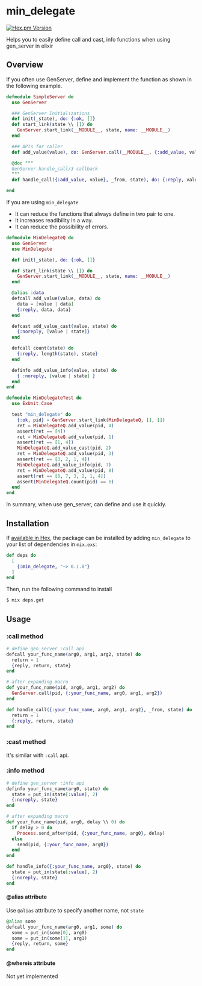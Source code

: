 min_delegate
========
[![Hex.pm Version](https://img.shields.io/hexpm/v/min_delegate.svg)](https://hex.pm/packages/min_delegate)

Helps you to easily define call and cast, info functions when using gen_server in elixir

## Overview

If you often use GenServer, define and implement the function as shown in the following example.

```elixir
defmodule SimpleServer do
  use GenServer

  ### GenServer Initializations
  def init(_state), do: {:ok, []}
  def start_link(state \\ []) do
    GenServer.start_link(__MODULE__, state, name: __MODULE__)
  end

  ### APIs for caller
  def add_value(value), do: GenServer.call(__MODULE__, {:add_value, value})

  @doc """
  GenServer.handle_call/3 callback
  """
  def handle_call({:add_value, value}, _from, state), do: {:reply, value, [value | state]}

end
```

If you are using `min_delegate`

* It can reduce the functions that always define in two pair to one.
* It increases readibility in a way.
* It can reduce the possibility of errors.

```elixir
defmodule MinDelegateQ do
  use GenServer
  use MinDelegate

  def init(_state), do: {:ok, []}

  def start_link(state \\ []) do
    GenServer.start_link(__MODULE__, state, name: __MODULE__)
  end

  @alias :data
  defcall add_value(value, data) do
    data = [value | data]
    {:reply, data, data}
  end

  defcast add_value_cast(value, state) do
    {:noreply, [value | state]}
  end

  defcall count(state) do
    {:reply, length(state), state}
  end

  definfo add_value_info(value, state) do
    { :noreply, [value | state] }
  end
end

defmodule MinDelegateTest do
  use ExUnit.Case

  test "min_delegate" do
    {:ok, pid} = GenServer.start_link(MinDelegateQ, [], [])
    ret = MinDelegateQ.add_value(pid, 4)
    assert(ret == [4])
    ret = MinDelegateQ.add_value(pid, 1)
    assert(ret == [1, 4])
    MinDelegateQ.add_value_cast(pid, 2)
    ret = MinDelegateQ.add_value(pid, 3)
    assert(ret == [3, 2, 1, 4])
    MinDelegateQ.add_value_info(pid, 7)
    ret = MinDelegateQ.add_value(pid, 8)
    assert(ret == [8, 7, 3, 2, 1, 4])
    assert(MinDelegateQ.count(pid) == 6)
  end
end
```

In summary, when use gen_server, can define and use it quickly.


## Installation

If [available in Hex](https://hex.pm/docs/publish), the package can be installed
by adding `min_delegate` to your list of dependencies in `mix.exs`:

```elixir
def deps do
  [
    {:min_delegate, "~> 0.1.0"}
  ]
end
```

Then, run the following command to install

```sh
$ mix deps.get
```
## Usage

### :call method


```elixir
# define gen_server :call api
defcall your_func_name(arg0, arg1, arg2, state) do
  return = 1
  {reply, return, state}
end
```

```elixir
# after expanding macro
def your_func_name(pid, arg0, arg1, arg2) do
  GenServer.call(pid, {:your_func_name, arg0, arg1, arg2})
end

def handle_call({:your_func_name, arg0, arg1, arg2}, _from, state) do
  return = 1
  {:reply, return, state}
end
```

### :cast method

It's similar with `:call` api.


### :info method

```elixir
# define gen_server :info api
definfo your_func_name(arg0, state) do
  state = put_in(state[:value], 2)
  {:noreply, state}
end
```

```elixir
# after expanding macro
def your_func_name(pid, arg0, delay \\ 0) do
  if delay > 0 do
    Process.send_after(pid, {:your_func_name, arg0}, delay)
  else
    send(pid, {:your_func_name, arg0})
  end
end

def handle_info({:your_func_name, arg0}, state) do
  state = put_in(state[:value], 2)
  {:noreply, state}
end
```

#### @alias attribute

Use `@alias` attribute to specify another name, not `state`

```elixir
@alias some
defcall your_func_name(arg0, arg1, some) do
  some = put_in(some[0], arg0)
  some = put_in(some[1], arg1)
  {reply, return, some}
end
```


#### @whereis attribute

Not yet implemented
